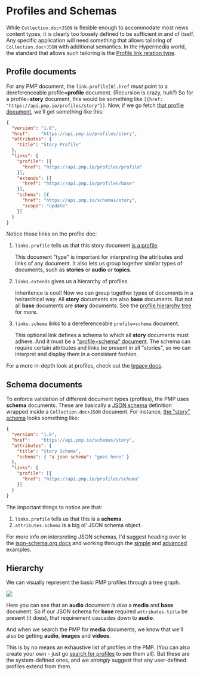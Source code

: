 # Profiles and Schemas

While `Collection.doc+JSON` is flexible enough to accommodate most news content types, it is clearly too loosely defined to be sufficient in and of itself. Any specific application will need something that allows tailoring of `Collection.doc+JSON` with additional semantics. In the Hypermedia world, the standard that allows such tailoring is the [Profile link relation type](http://tools.ietf.org/html/draft-wilde-profile-link-04#section-3.1).

## Profile documents

For any PMP document, the `link.profile[0].href` *must* point to a dereferenceable profile=**profile** document.  (Recursion is crazy, huh?)  So for a profile=**story** document, this would be something like `[{href: "https://api.pmp.io/profiles/story"}]`.  Now, if we go fetch [that profile document](https://api.pmp.io/profiles/story), we'll get something like this:

```json
{
  "version": "1.0",
  "href":    "https://api.pmp.io/profiles/story",
  "attributes": {
    "title": "Story Profile"
  },
  "links": {
    "profile": [{
      "href": "https://api.pmp.io/profiles/profile"
    }],
    "extends": [{
      "href": "https://api.pmp.io/profiles/base"
    }],
    "schema": [{
      "href": "https://api.pmp.io/schemas/story",
      "scope": "update"
    }]
  }
}
```

Notice those links on the profile doc:

1. `links.profile` tells us that this story document [is a profile](https://api.pmp.io/profiles/profile).

    This document "type" is important for interpreting the attributes and links of any document.  It also lets us group together similar types of documents, such as **stories** or **audio** or **topics**.

2. `links.extends` gives us a hierarchy of profiles.

    Inheritence is cool!  Now we can group together types of documents in a heirarchical way.  All **story** documents are also **base** documents.  But not all **base** documents are **story** documents.  See the [profile hierarchy tree](#profiles-and-schemas-hierarchy) for more.

3. `links.schema` links to a dereferenceable `profile=schema` document.

    This optional link defines a schema to which all **story** documents must adhere.  And it must be a ["profile=schema" document](https://api.pmp.io/profiles/schema).  The schema can require certain attributes and links be present in all "stories", so we can interpret and display them in a consistent fashion.

For a more in-depth look at profiles, check out the [legacy docs](https://github.com/publicmediaplatform/pmpdocs/wiki/Profile-Management).

## Schema documents

To enforce validation of different document types (profiles), the PMP uses **schema** documents.  These are basically a [JSON schema](http://json-schema.org/) definition wrapped inside a `Collection.doc+JSON` document.  For instance, [the "story" schema](https://api.pmp.io/schemas/story) looks something like:

```json
{
  "version": "1.0",
  "href":    "https://api.pmp.io/schemas/story",
  "attributes": {
    "title": "Story Schema",
    "schema": { "a json schema": "goes here" }
  },
  "links": {
    "profile": [{
      "href": "https://api.pmp.io/profiles/schema"
    }]
  }
}
```

The important things to notice are that:

1. `links.profile` tells us that this is a **schema**.
2. `attributes.schema` is a big ol' JSON schema object.

For more info on interpreting JSON schemas, I'd suggest heading over to the [json-schema.org docs](http://json-schema.org/documentation.html) and working through the [simple](http://json-schema.org/example1.html) and [advanced](http://json-schema.org/example2.html) examples.

## Hierarchy

We can visually represent the basic PMP profiles through a tree graph.

<object data="//support.pmp.io/profiletree.svg" type="image/svg+xml">
  <img src="//support.pmp.io/profiletree.png"/>
</object>

Here you can see that an **audio** document *is also* a **media** and **base** document.  So if our JSON schema for **base** required `attributes.title` be present (it does), that requirement cascades down to **audio**.

And when we search the PMP for **media** documents, we know that we'll also be getting **audio**, **images** and **videos**.

This is by no means an exhaustive list of profiles in the PMP.  (You can also create your own - just go [search for profiles](https://api.pmp.io/profiles) to see them all).  But these are the system-defined ones, and we *strongly* suggest that any user-defined profiles extend from them.
